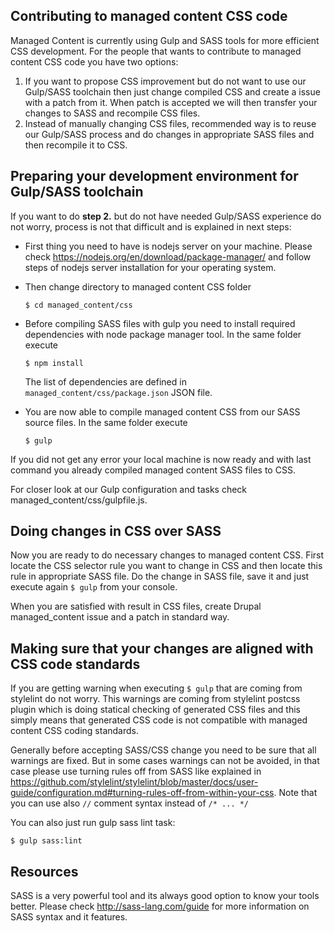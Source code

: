 ## Contributing to managed content CSS code

Managed Content is currently using Gulp and SASS tools for more efficient CSS
development. For the people that wants to contribute to managed content CSS code you
have two options:

1. If you want to propose CSS improvement but do not want to use our Gulp/SASS
   toolchain then just change compiled CSS and create a issue with a patch from
   it. When patch is accepted we will then transfer your changes to SASS and
   recompile CSS files.
2. Instead of manually changing CSS files, recommended way is to reuse our
   Gulp/SASS process and do changes in appropriate SASS files and then recompile
   it to CSS.


## Preparing your development environment for Gulp/SASS toolchain

If you want to do __step 2.__ but do not have needed Gulp/SASS experience do not
worry, process is not that difficult and is explained in next steps:

- First thing you need to have is nodejs server on your machine. Please check
  https://nodejs.org/en/download/package-manager/ and follow steps of nodejs
  server installation for your operating system.

- Then change directory to managed content CSS folder

  `$ cd managed_content/css`

- Before compiling SASS files with gulp you need to install required
  dependencies with node package manager tool. In the same folder execute

  `$ npm install`

  The list of dependencies are defined in `managed_content/css/package.json` JSON
  file.

- You are now able to compile managed content CSS from our SASS source files. In the
  same folder execute

  `$ gulp`

If you did not get any error your local machine is now ready and with last
command you already compiled managed content SASS files to CSS.

For closer look at our Gulp configuration and tasks check
managed_content/css/gulpfile.js.


## Doing changes in CSS over SASS

Now you are ready to do necessary changes to managed content CSS. First locate the
CSS selector rule you want to change in CSS and then locate this rule in
appropriate SASS file. Do the change in SASS file, save it and just execute
again `$ gulp` from your console.

When you are satisfied with result in CSS files, create Drupal managed_content issue
and a patch in standard way.


## Making sure that your changes are aligned with CSS code standards

If you are getting warning when executing `$ gulp` that are coming from
stylelint do not worry.
This warnings are coming from stylelint postcss plugin which is doing statical
checking of generated CSS files and this simply means that generated CSS code is
not compatible with managed content CSS coding standards.

Generally before accepting SASS/CSS change you need to be sure that all warnings
are fixed.
But in some cases warnings can not be avoided, in that case please use turning
rules off from SASS like explained in https://github.com/stylelint/stylelint/blob/master/docs/user-guide/configuration.md#turning-rules-off-from-within-your-css. Note that you can use also `//`
comment syntax instead of `/* ... */`

You can also just run gulp sass lint task: 

`$ gulp sass:lint`


## Resources

SASS is a very powerful tool and its always good option to know your tools
better. Please check http://sass-lang.com/guide for more information on SASS
syntax and it features.
